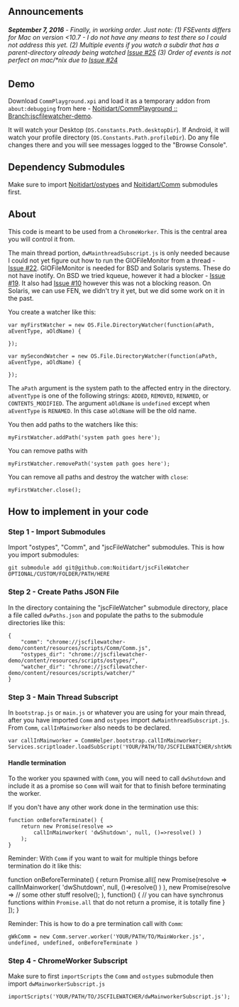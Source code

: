 ## Announcements
###### ***September 7, 2016*** - Finally, in working order. Just note: (1) FSEvents differs for Mac on version <10.7 - I do not have any means to test there so I could not address this yet. (2) Multiple events if you watch a subdir that has a parent-directory already being watched [Issue #25](https://github.com/Noitidart/jscFileWatcher/issues/25) (3) Order of events is not perfect on mac/*nix due to [Issue #24](https://github.com/Noitidart/jscFileWatcher/issues/24)

## Demo
Download `CommPlayground.xpi` and load it as a temporary addon from `about:debugging` from here - [Noitidart/CommPlayground ::  Branch:jscfilewatcher-demo](https://github.com/Noitidart/CommPlayground/tree/jscfilewatcher-demo).

It will watch your Desktop (`OS.Constants.Path.desktopDir`). If Android, it will watch your profile directory (`OS.Constants.Path.profileDir`). Do any file changes there and you will see messages logged to the "Browse Console".

## Dependency Submodules
Make sure to import [Noitidart/ostypes](https://github.com/Noitidart/ostypes) and [Noitidart/Comm](https://github.com/Noitidart/Comm) submodules first.

## About
This code is meant to be used from a `ChromeWorker`. This is the central area you will control it from.

The main thread portion, `dwMainthreadSubscript.js` is only needed because I could not yet figure out how to run the GIOFileMonitor from a thread - [Issue #22](https://github.com/Noitidart/jscFileWatcher/issues/22). GIOFileMonitor is needed for BSD and Solaris systems. These do not have inotify. On BSD we tried kqueue, however it had a blocker -  [Issue #19](https://github.com/Noitidart/jscFileWatcher/issues/19). It also had [Issue #10](https://github.com/Noitidart/jscFileWatcher/issues/10) however this was not a blocking reason. On Solaris, we can use FEN, we didn't try it yet, but we did some work on it in the past.

You create a watcher like this:

	var myFirstWatcher = new OS.File.DirectoryWatcher(function(aPath, aEventType, aOldName) {

	});

	var mySecondWatcher = new OS.File.DirectoryWatcher(function(aPath, aEventType, aOldName) {

	});

The `aPath` argument is the system path to the affected entry in the directory. `aEventType` is one of the following strings: `ADDED`, `REMOVED`, `RENAMED`, or `CONTENTS_MODIFIED`. The argument `aOldName` is `undefined` except when `aEventType` is `RENAMED`. In this case `aOldName` will be the old name.

You then add paths to the watchers like this:

	myFirstWatcher.addPath('system path goes here');

You can remove paths with

	myFirstWatcher.removePath('system path goes here');

You can remove all paths and destroy the watcher with `close`:

	myFirstWatcher.close();

## How to implement in your code
### Step 1 - Import Submodules
Import "ostypes", "Comm", and "jscFileWatcher" submodules. This is how you import submodules:

    git submodule add git@github.com:Noitidart/jscFileWatcher OPTIONAL/CUSTOM/FOLDER/PATH/HERE

### Step 2 - Create Paths JSON File
In the directory containing the "jscFileWatcher" submodule directory, place a file called `dwPaths.json` and populate the paths to the submodule directories like this:

	{
		"comm": "chrome://jscfilewatcher-demo/content/resources/scripts/Comm/Comm.js",
		"ostypes_dir": "chrome://jscfilewatcher-demo/content/resources/scripts/ostypes/",
		"watcher_dir": "chrome://jscfilewatcher-demo/content/resources/scripts/watcher/"
	}

### Step 3 - Main Thread Subscript
In `bootstrap.js` or `main.js` or whatever you are using for your main thread, after you have imported `Comm` and `ostypes` import `dwMainthreadSubscript.js`. From `Comm`, `callInMainworker` also needs to be declared.

	var callInMainworker = CommHelper.bootstrap.callInMainworker;
    Services.scriptloader.loadSubScript('YOUR/PATH/TO/JSCFILEWATCHER/shtkMainthreadSubscript.js');

#### Handle termination
To the worker you spawned with `Comm`, you will need to call `dwShutdown` and include it as a promise so `Comm` will wait for that to finish before terminating the worker.

If you don't have any other work done in the termination use this:

    function onBeforeTerminate() {
        return new Promise(resolve =>
            callInMainworker( 'dwShutdown', null, ()=>resolve() )
        );
    }

Reminder: With `Comm` if you want to wait for multiple things before termination do it like this:

function onBeforeTerminate() {
	return Promise.all([
		new Promise(resolve =>
			callInMainworker( 'dwShutdown', null, ()=>resolve() )
		),
		new Promise(resolve =>
			// some other stuff
			resolve();
		),
		function() {
			// you can have synchronus functions within `Promise.all` that do not return a promise, it is totally fine
		}
	]);
}

Reminder: This is how to do a pre termination call with `Comm`:

    gWkComm = new Comm.server.worker('YOUR/PATH/TO/MainWorker.js', undefined, undefined, onBeforeTerminate )

### Step 4 - ChromeWorker Subscript
Make sure to first `importScripts` the `Comm` and `ostypes` submodule then import `dwMainworkerSubscript.js`

    importScripts('YOUR/PATH/TO/JSCFILEWATCHER/dwMainworkerSubscript.js');
